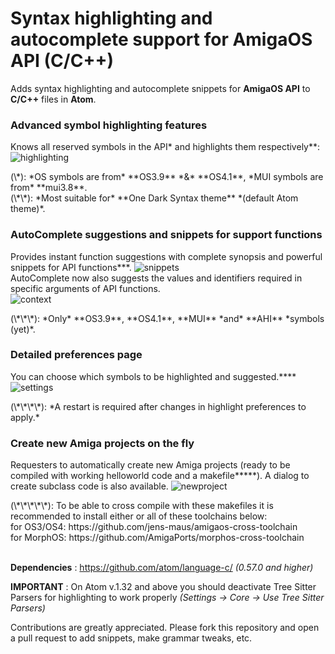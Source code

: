 # Syntax highlighting and autocomplete support for AmigaOS API (C/C++)
Adds syntax highlighting and autocomplete snippets for **AmigaOS API** to **C/C++** files in **Atom**.



### Advanced symbol highlighting features
Knows all reserved symbols in the API\* and highlights them respectively\*\*:
![highlighting](https://i.imgsafe.org/ec/ecb79c6b13.gif)
<div>(\*): *OS symbols are from* **OS3.9** *&* **OS4.1**, *MUI symbols are from* **mui3.8**.</div>
<div>(\*\*): *Most suitable for* **One Dark Syntax theme** *(default Atom theme)*.</div>

### AutoComplete suggestions and snippets for support functions
Provides instant function suggestions with complete synopsis and powerful snippets for API functions\*\*\*.
![snippets](https://i.imgsafe.org/ec/ecb79cb472.gif)
<br>AutoComplete now also suggests the values and identifiers required in specific arguments of API functions.</br>
![context](https://i.imgsafe.org/62/627f00fdd3.gif)
<div>(\*\*\*): *Only* **OS3.9**, **OS4.1**, **MUI** *and* **AHI** *symbols (yet)*.</div>

### Detailed preferences page
You can choose which symbols to be highlighted and suggested.\*\*\*\*
![settings](https://i.imgsafe.org/ec/ecb78ea9c2.gif)
<div>(\*\*\*\*): *A restart is required after changes in highlight preferences to apply.*</div>

### Create new Amiga projects on the fly
Requesters to automatically create new Amiga projects (ready to be compiled with working helloworld code and a makefile\*\*\*\*\*).
A dialog to create subclass code is also available.
![newproject](https://i.imgsafe.org/62/627f0322c9.gif)
<div>(\*\*\*\*\*): To be able to cross compile with these makefiles it is recommended to install either or all of these toolchains below:</div>
<div>for OS3/OS4: https://github.com/jens-maus/amigaos-cross-toolchain</div>
<div>for MorphOS: https://github.com/AmigaPorts/morphos-cross-toolchain</div>

<br>**Dependencies** : https://github.com/atom/language-c/ *(0.57.0 and higher)*</br>

**IMPORTANT** : On Atom v.1.32 and above you should deactivate Tree Sitter Parsers for highlighting to work properly *(Settings -> Core -> Use Tree Sitter Parsers)*

Contributions are greatly appreciated. Please fork this repository and open a pull request to add snippets, make grammar tweaks, etc.
